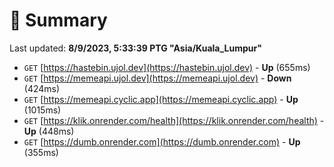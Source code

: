 # 📖 Summary
Last updated: **8/9/2023, 5:33:39 PTG "Asia/Kuala_Lumpur"**

- `GET` [https://hastebin.ujol.dev](https://hastebin.ujol.dev) - **Up** (655ms)
- `GET` [https://memeapi.ujol.dev](https://memeapi.ujol.dev) - **Down** (424ms)
- `GET` [https://memeapi.cyclic.app](https://memeapi.cyclic.app) - **Up** (1015ms)
- `GET` [https://klik.onrender.com/health](https://klik.onrender.com/health) - **Up** (448ms)
- `GET` [https://dumb.onrender.com](https://dumb.onrender.com) - **Up** (355ms)
